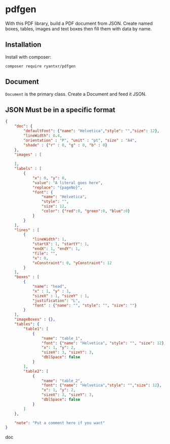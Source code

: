 # pdfgen

With this PDF library, build a PDF document from JSON.
Create named boxes, tables, images and text boxes then
fill them with data by name.

## Installation

Install with composer:

    composer require ryantxr/pdfgen

## Document

`Document` is the primary class. Create a Document and feed it JSON.

## JSON Must be in a specific format

```json
{
    "doc": {
        "defaultFont": {"name": "Helvetica","style": "","size": 12},
        "lineWidth": 0.4,
        "orientation" : "P", "unit" : "pt", "size" : "A4",
        "shade" : {"r" : 0, "g" : 0, "b" : 0}
    },
    "images" : [
        
    ],
    "labels" : [
        {
            "x": 0, "y": 0,
            "value": "A literal goes here",
            "replace": "{pageNo}",
            "font": {
                "name": "Helvetica",
                "style": "",
                "size": 12,
                "color": {"red":0, "green":0, "blue":0}
            }
        }
    ],
    "lines" : [
        {
            "lineWidth": 1,
            "startX": 1, "startY": 1,
            "endX": 1, "endY": 1,
            "file": "",
            "x": 0,
            "xConstraint": 0, "yConstraint": 12
        }
    ],
    "boxes" : [
        {
            "name": "head",
            "x" : 1, "y" : 1,
            "sizeX" : 1, "sizeY" : 1,
            "justification": "L",
            "font" : {"name": "", "style": "", "size": ""}
        }
    ],
    "imageBoxes" : {},
    "tables": {
        "table1": [
            {
                "name": "table_1",
                "font": {"name": "Helvetica", "style": "", "size": 12},
                "x": 1, "y": 2,
                "sizeX": 3, "sizeY": 3,
                "dblSpace": false
            }
        ],
        "table2": [
            {
                "name": "table_2",
                "font": {"name": "Helvetica","style": "","size": 12},
                "x": 1, "y": 2,
                "sizeX": 3, "sizeY": 3,
                "dblSpace": false
            }
        ]
    },

    "note": "Put a comment here if you want"
}
```

doc
